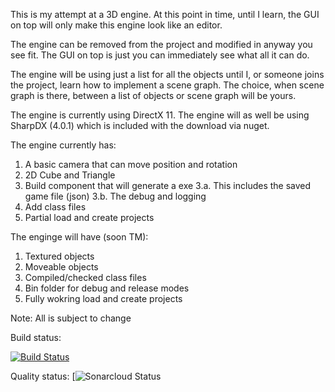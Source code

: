 This is my attempt at a 3D engine. At this point in time, until I learn, the GUI on top will only make this engine look like an editor.

The engine can be removed from the project and modified in anyway you see fit. The GUI on top is just you can immediately see what all it can do.

The engine will be using just a list for all the objects until I, or someone joins the project, learn how to implement a scene graph. The choice, when scene graph is there, between a list of objects or scene graph will be yours.

The engine is currently using DirectX 11. The engine will as well be using SharpDX (4.0.1) which is included with the download via nuget.

The engine currently has:
  1. A basic camera that can move position and rotation
  2. 2D Cube and Triangle
  3. Build component that will generate a exe
    3.a. This includes the saved game file (json)
    3.b. The debug and logging
  4. Add class files
  5. Partial load and create projects
    
The enginge will have (soon TM):
  1. Textured objects
  2. Moveable objects
  3. Compiled/checked class files
  4. Bin folder for debug and release modes
  5. Fully wokring load and create projects

Note: All is subject to change

Build status:

[![Build Status](https://michaeljyahner.visualstudio.com/MY%20Game%20Engine/_apis/build/status/MY%20Game%20Engine-.NET%20Desktop%20with%20SonarCloud-CI?branchName=Directx11)](https://michaeljyahner.visualstudio.com/MY%20Game%20Engine/_build/latest?definitionId=2?branchName=Directx11)

Quality status:
[![Sonarcloud Status](https://sonarcloud.io/api/project_badges/measure?project=My3dEngine&metric=alert_status)
